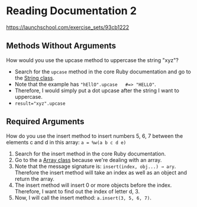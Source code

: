 # Reading Documentation 2

https://launchschool.com/exercise_sets/93cb1222

## Methods Without Arguments

How would you use the upcase method to uppercase the string "xyz"?

- Search for the `upcase` method in the core Ruby documentation and go to the [String class](https://ruby-doc.org/core-2.7.5/String.html#method-i-upcase).
- Note that the example has `"hEllO".upcase   #=> "HELLO"`. 
- Therefore, I would simply put a dot upcase after the string I want to uppercase. 
- `result="xyz".upcase`

## Required Arguments

How do you use the insert method to insert numbers 5, 6, 7 between the elements c and d in this array: `a = %w(a b c d e)`

1. Search for the insert method in the core Ruby documentation.
2. Go to the a [Array class](https://ruby-doc.org/core-2.7.5/Array.html#method-i-insert) because we're dealing with an array.
3. Note that the message signature is: `insert(index, obj...) → ary`. Therefore the insert method will take an index as well as an object and return the array.
4. The insert method will insert 0 or more objects before the index. Therefore, I want to find out the index of letter d, 3.
5. Now, I will call the insert method: `a.insert(3, 5, 6, 7)`.